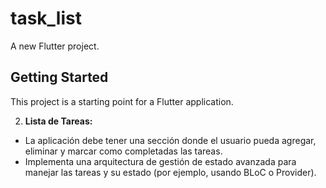 # task_list

A new Flutter project.

## Getting Started

This project is a starting point for a Flutter application.

2. **Lista de Tareas:**
- La aplicación debe tener una sección donde el usuario pueda agregar, eliminar y marcar como completadas las tareas.
- Implementa una arquitectura de gestión de estado avanzada para manejar las tareas y su estado (por ejemplo, usando BLoC o Provider).